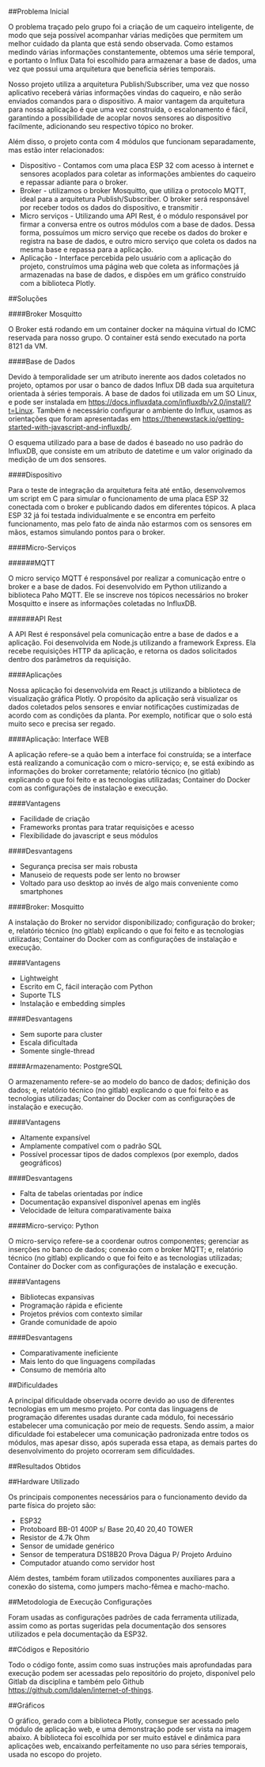 ##Problema Inicial

O problema traçado pelo grupo foi a criação de um caqueiro inteligente, de modo que seja possível acompanhar várias medições que permitem um melhor cuidado da planta que está sendo observada. Como estamos medindo várias informações constantemente, obtemos uma série temporal, e portanto o Influx Data foi escolhido para armazenar a base de dados, uma vez que possui uma arquitetura que beneficia séries temporais.

Nosso projeto utiliza a arquitetura Publish/Subscriber, uma vez que nosso aplicativo receberá várias informações vindas do caqueiro, e não serão enviados comandos para o dispositivo. A maior vantagem da arquitetura para nossa aplicação é que uma vez construída, o escalonamento é fácil, garantindo a possibilidade de acoplar novos sensores ao dispositivo facilmente, adicionando seu respectivo tópico no broker.

Além disso, o projeto conta com 4 módulos que funcionam separadamente, mas estão inter relacionados:

- Dispositivo - Contamos com uma placa ESP 32 com acesso à internet e sensores acoplados para coletar as informações ambientes do caqueiro e repassar adiante para o broker.
- Broker - utilizamos o broker Mosquitto, que utiliza o protocolo MQTT, ideal para a arquitetura Publish/Subscriber. O broker será responsável por receber todos os dados do dispositivo, e transmitir .
- Micro serviços - Utilizando uma API Rest, é o módulo responsável por firmar a conversa entre os outros módulos com a base de dados. Dessa forma, possuímos um micro serviço que recebe os dados do broker e registra na base de dados, e outro micro serviço que coleta os dados na mesma base e repassa para a aplicação.
- Aplicação - Interface percebida pelo usuário com a aplicação do projeto, construímos uma página web que coleta as informações já armazenadas na base de dados, e dispões em um gráfico construído com a biblioteca Plotly.

##Soluções

####Broker Mosquitto

O Broker está rodando em um container docker na máquina virtual do ICMC reservada para nosso grupo. O container está sendo executado na porta 8121 da VM.

####Base de Dados

Devido à temporalidade ser um atributo inerente aos dados coletados no projeto, optamos por usar o banco de dados Influx DB dada sua arquitetura orientada à séries temporais. A base de dados foi utilizada em um SO Linux, e pode ser instalada em <https://docs.influxdata.com/influxdb/v2.0/install/?t=Linux>. Também é necessário configurar o ambiente do Influx, usamos as orientações que foram apresentadas em <https://thenewstack.io/getting-started-with-javascript-and-influxdb/>.

O esquema utilizado para a base de dados é baseado no uso padrão do InfluxDB, que consiste em um atributo de datetime e um valor originado da medição de um dos sensores.

####Dispositivo

Para o teste de integração da arquitetura feita até então, desenvolvemos um script em C para simular o funcionamento de uma placa ESP 32 conectada com o broker e publicando dados em diferentes tópicos. A placa ESP 32 já foi testada individualmente e se encontra em perfeito funcionamento, mas pelo fato de ainda não estarmos com os sensores em mãos, estamos simulando pontos para o broker.

####Micro-Serviços

######MQTT

O micro serviço MQTT é responsável por realizar a comunicação entre o broker e a base de dados. Foi desenvolvido em Python utilizando a biblioteca Paho MQTT. Ele se inscreve nos tópicos necessários no broker Mosquitto e insere as informações coletadas no InfluxDB.

######API Rest

A API Rest é responsável pela comunicação entre a base de dados e a aplicação. Foi desenvolvida em Node.js utilizando a framework Express. Ela recebe requisições HTTP da aplicação, e retorna os dados solicitados dentro dos parâmetros da requisição.

####Aplicações

Nossa aplicação foi desenvolvida em React.js utilizando a biblioteca de visualização gráfica Plotly. O propósito da aplicação será visualizar os dados coletados pelos sensores e enviar notificações custimizadas de acordo com as condições da planta. Por exemplo, notificar que o solo está muito seco e precisa ser regado.

####Aplicação: Interface WEB

A aplicação refere-se a quão bem a interface foi construída; se a interface está realizando a comunicação com o micro-serviço; e, se está exibindo as informações do broker corretamente; relatório técnico (no gitlab) explicando o que foi feito e as tecnologias utilizadas; Container do Docker com as configurações de instalação e execução.

####Vantagens

- Facilidade de criação
- Frameworks prontas para tratar requisições e acesso
- Flexibilidade do javascript e seus módulos

####Desvantagens

- Segurança precisa ser mais robusta
- Manuseio de requests pode ser lento no browser
- Voltado para uso desktop ao invés de algo mais conveniente como smartphones

####Broker: Mosquitto

A instalação do Broker no servidor disponibilizado; configuração do broker; e, relatório técnico (no gitlab) explicando o que foi feito e as tecnologias utilizadas; Container do Docker com as configurações de instalação e execução.

####Vantagens

- Lightweight
- Escrito em C, fácil interação com Python
- Suporte TLS
- Instalação e embedding simples

####Desvantagens

- Sem suporte para cluster
- Escala dificultada
- Somente single-thread

####Armazenamento: PostgreSQL

O armazenamento refere-se ao modelo do banco de dados; definição dos dados; e, relatório técnico (no gitlab) explicando o que foi feito e as tecnologias utilizadas; Container do Docker com as configurações de instalação e execução.

####Vantagens

- Altamente expansível
- Amplamente compatível com o padrão SQL
- Possível processar tipos de dados complexos (por exemplo, dados geográficos)

####Desvantagens

- Falta de tabelas orientadas por índice
- Documentação expansível disponível apenas em inglês
- Velocidade de leitura comparativamente baixa

####Micro-serviço: Python

O micro-serviço refere-se a coordenar outros componentes; gerenciar as inserções no banco de dados; conexão com o broker MQTT; e, relatório técnico (no gitlab) explicando o que foi feito e as tecnologias utilizadas; Container do Docker com as configurações de instalação e execução.

####Vantagens

- Bibliotecas expansivas
- Programação rápida e eficiente
- Projetos prévios com contexto similar
- Grande comunidade de apoio

####Desvantagens

- Comparativamente ineficiente
- Mais lento do que linguagens compiladas
- Consumo de memória alto

##Dificuldades

A principal dificuldade observada ocorre devido ao uso de diferentes tecnologias em um mesmo projeto. Por conta das linguagens de programação diferentes usadas durante cada módulo, foi necessário estabelecer uma comunicação por meio de requests. Sendo assim, a maior dificuldade foi estabelecer uma comunicação padronizada entre todos os módulos, mas apesar disso, após superada essa etapa, as demais partes do desenvolvimento do projeto ocorreram sem dificuldades.

##Resultados Obtidos 

##Hardware Utilizado

Os principais componentes necessários para o funcionamento devido da parte física do projeto são:

- ESP32
- Protoboard BB-01 400P s/ Base 20,40 20,40 TOWER
- Resistor de 4.7k Ohm
- Sensor de umidade genérico
- Sensor de temperatura DS18B20 Prova Dágua P/ Projeto Arduino
- Computador atuando como servidor host

Além destes, também foram utilizados componentes auxiliares para a conexão do sistema, como jumpers macho-fêmea e macho-macho.

##Metodologia de Execução Configurações

Foram usadas as configurações padrões de cada ferramenta utilizada, assim como as portas sugeridas pela documentação dos sensores utilizados e pela documentação da ESP32.

##Códigos e Repositório

Todo o código fonte, assim como suas instruções mais aprofundadas para execução podem ser acessadas pelo repositório do projeto, disponível pelo Gitlab da disciplina e também pelo Github <https://github.com/Idalen/internet-of-things>.

##Gráficos

O gráfico, gerado com a biblioteca Plotly, consegue ser acessado pelo módulo de aplicação web, e uma demonstração pode ser vista na imagem abaixo. A biblioteca foi escolhida por ser muito estável e dinâmica para aplicações web, encaixando perfeitamente no uso para séries temporais, usada no escopo do projeto.
